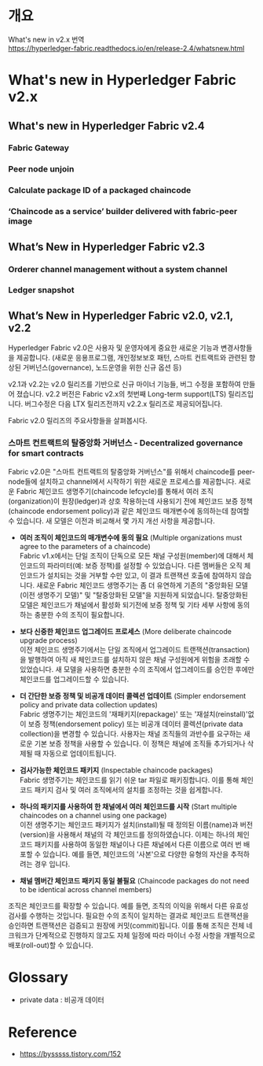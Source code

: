 # 개요
What's new in v2.x 번역  
https://hyperledger-fabric.readthedocs.io/en/release-2.4/whatsnew.html

# What's new in Hyperledger Fabric v2.x
## What's new in Hyperledger Fabric v2.4
### Fabric Gateway

### Peer node unjoin

### Calculate package ID of a packaged chaincode

### ‘Chaincode as a service’ builder delivered with fabric-peer image

## What’s New in Hyperledger Fabric v2.3

### Orderer channel management without a system channel

### Ledger snapshot

## What’s New in Hyperledger Fabric v2.0, v2.1, v2.2
Hyperledger Fabric v2.0은 사용자 및 운영자에게 중요한 새로운 기능과 변경사항들을 제공합니다. (새로운 응용프로그램, 개인정보보호 패턴, 스마트 컨트랙트와 관련된 향상된 거버넌스(governance), 노드운영을 위한 신규 옵션 등)

v2.1과 v2.2는 v2.0 릴리즈를 기반으로 신규 마이너 기능들, 버그 수정을 포함하여 만들어 졌습니다. v2.2 버전은 Fabric v2.x의 첫번째 Long-term support(LTS) 릴리즈입니다. 버그수정은 다음 LTX 릴리즈전까지 v2.2.x 릴리즈로 제공되어집니다.

Fabric v2.0 릴리즈의 주요사항들을 살펴봅시다.

### 스마트 컨트랙트의 탈중앙화 거버넌스 - Decentralized governance for smart contracts

Fabric v2.0은 "스마트 컨트랙트의 탈중앙화 거버넌스"를 위해서 chaincode를 peer-node들에 설치하고 channel에서 시작하기 위한 새로운 프로세스를 제공합니다. 새로운 Fabric 체인코드 생명주기(chaincode lefcycle)를 통해서 여러 조직(organization)이 원장(ledger)과 상호 작용하는데 사용되기 전에 체인코드 보증 정책(chaincode endorsement policy)과 같은 체인코드 매개변수에 동의하는데 참여할 수 있습니다. 새 모델은 이전과 비교해서 몇 가지 개선 사항을 제공합니다.

* **여러 조직이 체인코드의 매개변수에 동의 필요** (Multiple organizations must agree to the parameters of a chaincode)  
Fabric v1.x에서는 단일 조직이 단독으로 모든 채널 구성원(member)에 대해서 체인코드의 파라미터(예: 보증 정책)를 설정할 수 있었습니다. 다른 멤버들은 오직 체인코드가 설치되는 것을 거부할 수만 있고, 이 결과 트랜잭션 호출에 참여하지 않습니다. 새로운 Fabric 체인코드 생명주기는 좀 더 유연하게 기존의 "중앙화된 모델(이전 생명주기 모델)" 및 "탈중앙화된 모델"을 지원하게 되었습니다. 탈중앙화된 모델은 체인코드가 채널에서 활성화 되기전에 보증 정책 및 기타 세부 사항에 동의하는 충분한 수의 조직이 필요합니다.

* **보다 신중한 체인코드 업그레이드 프로세스** (More deliberate chaincode upgrade process)  
이전 체인코드 생명주기에서는 단일 조직에서 업그레이드 트랜잭션(transaction)을 발행하여 아직 새 체인코드를 설치하지 않은 채널 구성원에게 위험을 초래할 수 있었습니다. 새 모델을 사용하면 충분한 수의 조직에서 업그레이드를 승인한 후에만 체인코드를 업그레이드할 수 있습니다.

* **더 간단한 보증 정책 및 비공개 데이터 콜렉션 업데이트** (Simpler endorsement policy and private data collection updates)  
Fabric 생명주기는 체인코드의 '재패키지(repackage)' 또는 '재설치(reinstall)'없이 보증 정책(endorsement policy) 또는 비공개 데이터 콜렉션(private data collection)을 변경할 수 있습니다. 사용자는 채널 조직들의 과반수를 요구하는 새로운 기본 보증 정책을 사용할 수 있습니다. 이 정책은 채널에 조직들 추가되거나 삭제될 때 자동으로 업데이트됩니다.

* **검사가능한 체인코드 패키지** (Inspectable chaincode packages)  
Fabric 생명주기는 체인코드를 읽기 쉬운 tar 파일로 패키징합니다. 이를 통해 체인코드 패키지 검사 및 여러 조직에서의 설치를 조정하는 것을 쉽게합니다.

* **하나의 패키지를 사용하여 한 채널에서 여러 체인코드를 시작** (Start multiple chaincodes on a channel using one package)  
이전 생명주기는 체인코드 패키지가 설치(install)될 때 정의된 이름(name)과 버전(version)을 사용해서 채널의 각 체인코드를 정의하였습니다. 이제는 하나의 체인코드 패키지를 사용하여 동일한 채널이나 다른 채널에서 다른 이름으로 여러 번 배포할 수 있습니다. 예를 들면, 체인코드의 '사본'으로 다양한 유형의 자산을 추적하려는 경우 입니다.

* **채널 멤버간 체인코드 패키지 동일 불필요** (Chaincode packages do not need to be identical across channel members)  

조직은 체인코드를 확장할 수 있습니다. 예를 들면, 조직의 이익을 위해서 다른 유효성 검사를 수행하는 것입니다. 필요한 수의 조직이 일치하는 결과로 체인코드 트랜잭션을 승인하면 트랜잭션은 검증되고 원장에 커밋(commit)됩니다. 이를 통해 조직은 전체 네크워크가 단계적으로 진행하지 않고도 자체 일정에 따라 마이너 수정 사항을 개별적으로 배포(roll-out)할 수 있습니다.



# Glossary
* private data : 비공개 데이터


# Reference
* https://bysssss.tistory.com/152